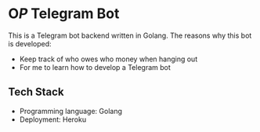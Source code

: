 # O$P$ Telegram Bot

This is a Telegram bot backend written in Golang. The reasons why this bot is developed:

- Keep track of who owes who money when hanging out
- For me to learn how to develop a Telegram bot

## Tech Stack
- Programming language: Golang
- Deployment: Heroku